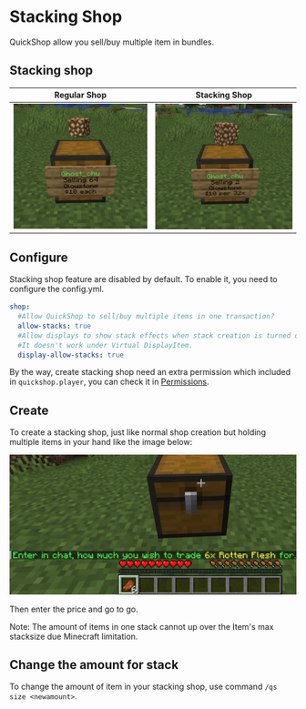 # Stacking Shop

QuickShop allow you sell/buy multiple item in bundles.

## Stacking shop

| Regular Shop                     | Stacking Shop                 |
| -------------------------------- | ----------------------------- |
| ![regular](img/non-stacking.png) | ![stacking](img/stacking.png) |

## Configure

Stacking shop feature are disabled by default. To enable it, you need to configure the config.yml.

```yaml
shop:
  #Allow QuickShop to sell/buy multiple items in one transaction?
  allow-stacks: true
  #Allow displays to show stack effects when stack creation is turned on.
  #It doesn't work under Virtual DisplayItem.
  display-allow-stacks: true
```

By the way, create stacking shop need an extra permission which included in `quickshop.player`, you can check it in [Permissions](../../setup/permissions.md).

## Create

To create a stacking shop, just like normal shop creation but holding multiple items in your hand like the image below:

![create](img/stacking-create.png)

Then enter the price and go to go.

Note: The amount of items in one stack cannot up over the Item's max stacksize due Minecraft limitation.

## Change the amount for stack

To change the amount of item in your stacking shop, use command `/qs size <newamount>`.
